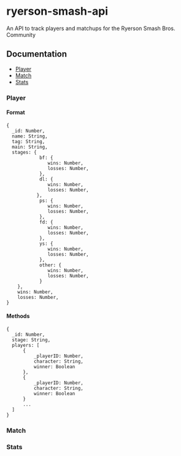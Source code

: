 # ryerson-smash-api
An API to track players and matchups for the Ryerson Smash Bros. Community

## Documentation

* [Player](#player)
* [Match](#match)
* [Stats](stats)


### Player

#### Format

```
{
  _id: Number,
  name: String,
  tag: String,
  main: String,
  stages: {
            bf: {
               wins: Number,
               losses: Number,
            },
            dl: {
               wins: Number,
               losses: Number,
           },
            ps: {
               wins: Number,
               losses: Number,
            },
            fd: {
               wins: Number,
               losses: Number,
            },
            ys: {
               wins: Number,
               losses: Number,
            },
            other: {
               wins: Number,
               losses: Number,
            }
    },
    wins: Number,
    losses: Number,
}
```

#### Methods

```
{
  _id: Number,
  stage: String,
  players: [
      {
          _playerID: Number,
          character: String,
          winner: Boolean
      },
      {
          _playerID: Number,
          character: String,
          winner: Boolean
      }
      ...
  ]
}
```
 
### Match

### Stats
